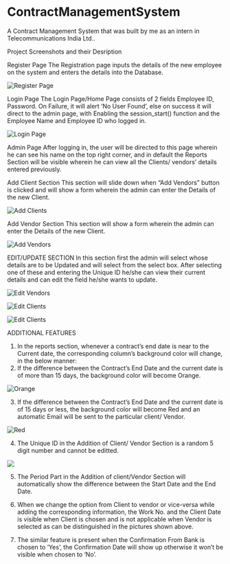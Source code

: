 # ContractManagementSystem
A Contract Management System that was built by me as an intern in Telecommunications India Ltd..

Project Screenshots and their Desription

Register Page
The Registration page inputs the details of the new employee on the system and enters the details into the Database.

![Register Page](https://github.com/vasharma05/ContractManagementSystem/blob/master/Screenshots/Register.PNG)

Login Page
The Login Page/Home Page consists of 2 fields Employee ID, Password. On Failure, it will alert ‘No User Found’, else on success it will direct to the admin page, with Enabling the session_start() function and the Employee Name and Employee ID who logged in.

![Login Page](https://github.com/vasharma05/ContractManagementSystem/blob/master/Screenshots/Login.PNG)

Admin Page
After logging in, the user will be directed to this page wherein he can see his name on the top right corner, and in default the Reports Section will be visible wherein he can view all the Clients/ vendors’ details entered previously.

Add Client Section
This section will slide down when “Add Vendors” button is clicked and will show a form wherein the admin can enter the Details of the new Client.

![Add Clients](https://github.com/vasharma05/ContractManagementSystem/blob/master/Screenshots/Add%20Clients.PNG)

Add Vendor Section
This section will show a form wherein the admin can enter the Details of the new Client.

![Add Vendors](https://github.com/vasharma05/ContractManagementSystem/blob/master/Screenshots/Add%20Vendors.PNG)

EDIT/UPDATE SECTION
In this section first the admin will select whose details are to be Updated and will select from the select box. After selecting one of these and entering the Unique ID he/she can view their current details and can edit the field he/she wants to update.

![Edit Vendors](https://github.com/vasharma05/ContractManagementSystem/blob/master/Screenshots/Edit%20Vendor.PNG)

![Edit Clients](https://github.com/vasharma05/ContractManagementSystem/blob/master/Screenshots/Edit%20Client.PNG)

![Edit Clients](https://github.com/vasharma05/ContractManagementSystem/blob/master/Screenshots/Edit%20Client%20Open.PNG)

ADDITIONAL FEATURES
1. In the reports section, whenever a contract’s end date is near to the Current date, the corresponding column’s background color will change, in the below manner:
2. If the difference between the Contract’s End Date and the current date is of more than 15 days, the background color will become Orange.

![Orange](https://github.com/vasharma05/ContractManagementSystem/blob/master/Screenshots/Orange.PNG)

3. If the difference between the Contract’s End Date and the current date is of 15 days or less, the background color will become Red and an automatic Email will be sent to the particular client/ Vendor.

![Red](https://github.com/vasharma05/ContractManagementSystem/blob/master/Screenshots/Red.PNG)

4. The Unique ID in the Addition of Client/ Vendor Section is a random 5 digit number and cannot be editted.

![](https://github.com/vasharma05/ContractManagementSystem/blob/master/Screenshots/image.0YXIB0.png)

5. The Period Part in the Addition of client/Vendor Section will automatically show the difference between the Start Date and the End Date.

6. When we change the option from Client to vendor or vice-versa while adding the corresponding information, the Work No. and the Client Date is visible when Client is chosen and is not applicable when Vendor is selected as can be distinguished in the pictures shown above.

7. The similar feature is present when the Confirmation From Bank is chosen to ‘Yes’, the Confirmation Date will show up otherwise it won’t be visible when chosen to ‘No’.
